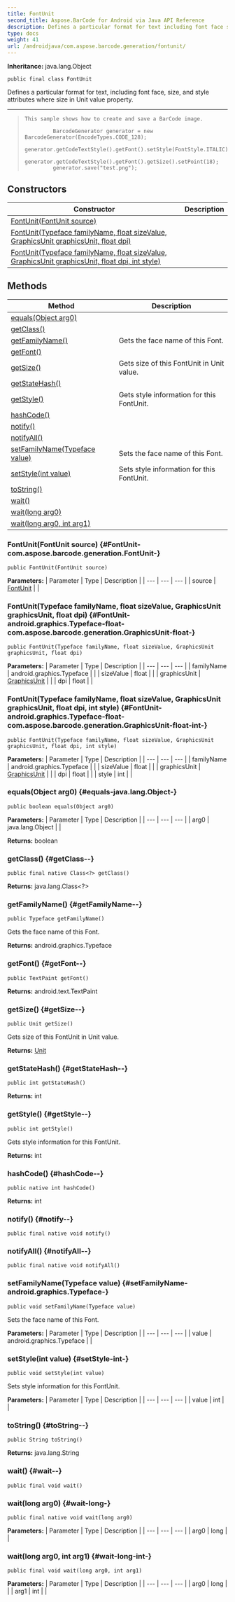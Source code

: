 ```yaml
---
title: FontUnit
second_title: Aspose.BarCode for Android via Java API Reference
description: Defines a particular format for text including font face size and style attributes  where size in Unit value property.
type: docs
weight: 41
url: /androidjava/com.aspose.barcode.generation/fontunit/
---
```

**Inheritance:**
java.lang.Object
```
public final class FontUnit
```

Defines a particular format for text, including font face, size, and style attributes where size in Unit value property.

--------------------

> ```
> This sample shows how to create and save a BarCode image.
>   
>          BarcodeGenerator generator = new BarcodeGenerator(EncodeTypes.CODE_128);
>          generator.getCodeTextStyle().getFont().setStyle(FontStyle.ITALIC);
>          generator.getCodeTextStyle().getFont().getSize().setPoint(18);
>          generator.save("test.png");
> ```
## Constructors

| Constructor | Description |
| --- | --- |
| [FontUnit(FontUnit source)](#FontUnit-com.aspose.barcode.generation.FontUnit-) |  |
| [FontUnit(Typeface familyName, float sizeValue, GraphicsUnit graphicsUnit, float dpi)](#FontUnit-android.graphics.Typeface-float-com.aspose.barcode.generation.GraphicsUnit-float-) |  |
| [FontUnit(Typeface familyName, float sizeValue, GraphicsUnit graphicsUnit, float dpi, int style)](#FontUnit-android.graphics.Typeface-float-com.aspose.barcode.generation.GraphicsUnit-float-int-) |  |
## Methods

| Method | Description |
| --- | --- |
| [equals(Object arg0)](#equals-java.lang.Object-) |  |
| [getClass()](#getClass--) |  |
| [getFamilyName()](#getFamilyName--) | Gets the face name of this Font. |
| [getFont()](#getFont--) |  |
| [getSize()](#getSize--) | Gets size of this FontUnit in Unit value. |
| [getStateHash()](#getStateHash--) |  |
| [getStyle()](#getStyle--) | Gets style information for this FontUnit. |
| [hashCode()](#hashCode--) |  |
| [notify()](#notify--) |  |
| [notifyAll()](#notifyAll--) |  |
| [setFamilyName(Typeface value)](#setFamilyName-android.graphics.Typeface-) | Sets the face name of this Font. |
| [setStyle(int value)](#setStyle-int-) | Sets style information for this FontUnit. |
| [toString()](#toString--) |  |
| [wait()](#wait--) |  |
| [wait(long arg0)](#wait-long-) |  |
| [wait(long arg0, int arg1)](#wait-long-int-) |  |
### FontUnit(FontUnit source) {#FontUnit-com.aspose.barcode.generation.FontUnit-}
```
public FontUnit(FontUnit source)
```


**Parameters:**
| Parameter | Type | Description |
| --- | --- | --- |
| source | [FontUnit](../../com.aspose.barcode.generation/fontunit) |  |

### FontUnit(Typeface familyName, float sizeValue, GraphicsUnit graphicsUnit, float dpi) {#FontUnit-android.graphics.Typeface-float-com.aspose.barcode.generation.GraphicsUnit-float-}
```
public FontUnit(Typeface familyName, float sizeValue, GraphicsUnit graphicsUnit, float dpi)
```


**Parameters:**
| Parameter | Type | Description |
| --- | --- | --- |
| familyName | android.graphics.Typeface |  |
| sizeValue | float |  |
| graphicsUnit | [GraphicsUnit](../../com.aspose.barcode.generation/graphicsunit) |  |
| dpi | float |  |

### FontUnit(Typeface familyName, float sizeValue, GraphicsUnit graphicsUnit, float dpi, int style) {#FontUnit-android.graphics.Typeface-float-com.aspose.barcode.generation.GraphicsUnit-float-int-}
```
public FontUnit(Typeface familyName, float sizeValue, GraphicsUnit graphicsUnit, float dpi, int style)
```


**Parameters:**
| Parameter | Type | Description |
| --- | --- | --- |
| familyName | android.graphics.Typeface |  |
| sizeValue | float |  |
| graphicsUnit | [GraphicsUnit](../../com.aspose.barcode.generation/graphicsunit) |  |
| dpi | float |  |
| style | int |  |

### equals(Object arg0) {#equals-java.lang.Object-}
```
public boolean equals(Object arg0)
```




**Parameters:**
| Parameter | Type | Description |
| --- | --- | --- |
| arg0 | java.lang.Object |  |

**Returns:**
boolean
### getClass() {#getClass--}
```
public final native Class<?> getClass()
```




**Returns:**
java.lang.Class<?>
### getFamilyName() {#getFamilyName--}
```
public Typeface getFamilyName()
```


Gets the face name of this Font.

**Returns:**
android.graphics.Typeface
### getFont() {#getFont--}
```
public TextPaint getFont()
```




**Returns:**
android.text.TextPaint
### getSize() {#getSize--}
```
public Unit getSize()
```


Gets size of this FontUnit in Unit value.

**Returns:**
[Unit](../../com.aspose.barcode.generation/unit)
### getStateHash() {#getStateHash--}
```
public int getStateHash()
```




**Returns:**
int
### getStyle() {#getStyle--}
```
public int getStyle()
```


Gets style information for this FontUnit.

**Returns:**
int
### hashCode() {#hashCode--}
```
public native int hashCode()
```




**Returns:**
int
### notify() {#notify--}
```
public final native void notify()
```




### notifyAll() {#notifyAll--}
```
public final native void notifyAll()
```




### setFamilyName(Typeface value) {#setFamilyName-android.graphics.Typeface-}
```
public void setFamilyName(Typeface value)
```


Sets the face name of this Font.

**Parameters:**
| Parameter | Type | Description |
| --- | --- | --- |
| value | android.graphics.Typeface |  |

### setStyle(int value) {#setStyle-int-}
```
public void setStyle(int value)
```


Sets style information for this FontUnit.

**Parameters:**
| Parameter | Type | Description |
| --- | --- | --- |
| value | int |  |

### toString() {#toString--}
```
public String toString()
```




**Returns:**
java.lang.String
### wait() {#wait--}
```
public final void wait()
```




### wait(long arg0) {#wait-long-}
```
public final native void wait(long arg0)
```




**Parameters:**
| Parameter | Type | Description |
| --- | --- | --- |
| arg0 | long |  |

### wait(long arg0, int arg1) {#wait-long-int-}
```
public final void wait(long arg0, int arg1)
```




**Parameters:**
| Parameter | Type | Description |
| --- | --- | --- |
| arg0 | long |  |
| arg1 | int |  |

